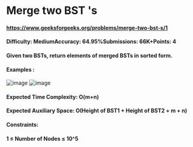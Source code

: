 # Merge two BST 's
#### https://www.geeksforgeeks.org/problems/merge-two-bst-s/1
#### Difficulty: MediumAccuracy: 64.95%Submissions: 66K+Points: 4
#### Given two BSTs, return elements of merged BSTs in sorted form.

#### Examples :
![image](https://github.com/user-attachments/assets/f7d9d574-6667-42b7-a625-667b84ea3114)
![image](https://github.com/user-attachments/assets/32b0977c-fb02-406a-9c85-5c202e61e49e)

#### Expected Time Complexity: O(m+n)
#### Expected Auxiliary Space: O(Height of BST1 + Height of BST2 + m + n)

#### Constraints:
#### 1 ≤ Number of Nodes ≤ 10^5
